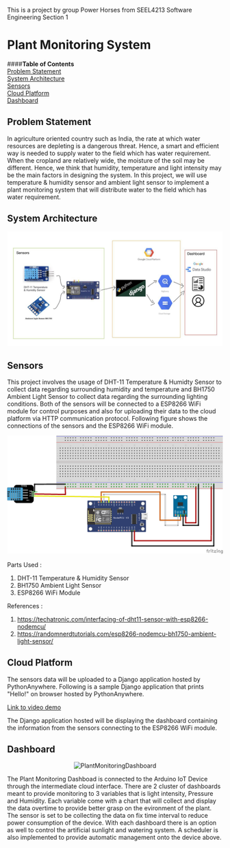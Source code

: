 This is a project by group Power Horses from SEEL4213 Software Engineering Section 1

# Plant Monitoring System
####**Table of Contents**  
[Problem Statement](#Problem-Statement)  
[System Architecture](#System-Architecture)   
[Sensors](#Sensors)  
[Cloud Platform](#Cloud-Platform)  
[Dashboard](#Dashboard)  
  

## Problem Statement
In agriculture oriented country such as India, the rate at which water resources are depleting is a dangerous threat. Hence, a smart and efficient way is needed to supply water to the field which has water requirement.
When the cropland are relatively wide, the moisture of the soil may be different. Hence, we think that humidity, temperature and light intensity may be the main factors in designing the system.
In this project, we will use temperature & humidity sensor and ambient light sensor to implement a plant monitoring system that will distribute water to the field which has water requirement.

## System Architecture
![schematic](/images/System_archi.jpeg)

## Sensors
This project involves the usage of DHT-11 Temperature & Humidty Sensor to collect data regarding surrounding humidity and temperature and BH1750 Ambient Light Sensor to collect data regarding the
surrounding lighting conditions. Both of the sensors will be connected to a ESP8266 WiFi module for control purposes and also for uploading their data to the cloud platform via HTTP communication
protocol. Following figure shows the connections of the sensors and the ESP8266 WiFi module.  

![schematic](/images/schematic_diagram.png)

Parts Used :  
1. DHT-11 Temperature & Humidity Sensor
2. BH1750 Ambient Light Sensor
3. ESP8266 WiFi Module  

References : 
1. https://techatronic.com/interfacing-of-dht11-sensor-with-esp8266-nodemcu/
2. https://randomnerdtutorials.com/esp8266-nodemcu-bh1750-ambient-light-sensor/

## Cloud Platform
The sensors data will be uploaded to a Django application hosted by PythonAnywhere. Following is a sample Django application that prints "Hello!" on browser hosted by PythonAnywhere.  
  
[Link to video demo](https://youtu.be/fbEuLwPSxxY)  
  

The Django application hosted will be displaying the dashboard containing the information from the sensors connecting to the ESP8266 WiFi module.  

## Dashboard 

<p align="center">
  <img src="https://user-images.githubusercontent.com/83630228/204231158-b9610a2b-2a21-4fd5-b2ed-c2791a1343a8.png" alt="PlantMonitoringDashboard"/>
</p>

   The Plant Monitoring Dashboad is connected to the Arduino IoT Device through the intermediate cloud interface. There are 2 cluster of dashboards meant to provide monitoring to 3 variables that is light intensity, Pressure and Humidity. Each variable come with a chart that will collect and display the data overtime to provide better grasp on the evironment of the plant. The sensor is set to be collecting the data on fix time interval to reduce power consumption of the device.
   With each dashboard there is an option as well to control the artificial sunlight and watering system. A scheduler is also implemented to provide automatic management onto the device above.
